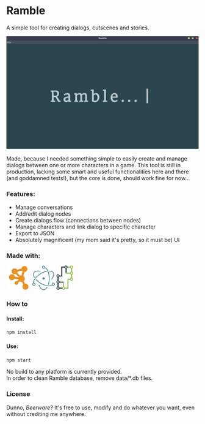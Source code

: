 # Ramble
A simple tool for creating dialogs, cutscenes and stories.

![Ramble](img/ramble.png)

Made, because I needed something simple to easily create and manage dialogs between one or more characters in a game.
This tool is still in production, lacking some smart and useful functionalities here and there (and goddamned tests!), but the core is done, should work fine for now...

### Features:
- Manage conversations
- Add/edit dialog nodes
- Create dialogs flow (connections between nodes)
- Manage characters and link dialog to specific character
- Export to JSON
- Absolutely magnificent (my mom said it's pretty, so it must be) UI

### Made with:
[![Cytoscape](logo/cytoscape_logo.png)](https://cytoscape.org/)
[![Electron](logo/electron_logo.png)](https://electronjs.org/)
[![NeDB](logo/nedb_logo.png)](https://github.com/louischatriot/nedb)

### How to
#### Install:
```sh
npm install
```
#### Use:
```sh
npm start
```

No build to any platform is currently provided.  
In order to clean Ramble database, remove data/\*.db files.

### License
Dunno, *Beerware*?
It's free to use, modify and do whatever you want, even without crediting me anywhere. 
